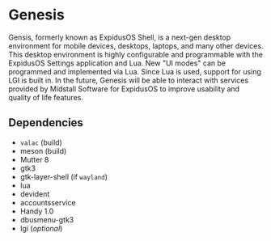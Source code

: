 # Genesis

Gensis, formerly known as ExpidusOS Shell, is a next-gen desktop environment for mobile devices, desktops, laptops, and many other devices. This desktop environment is highly configurable and programmable with the ExpidusOS Settings application and Lua. New "UI modes" can be programmed and implemented via Lua. Since Lua is used, support for using LGI is built in. In the future, Genesis will be able to interact with services provided by Midstall Software for ExpidusOS to improve usability and quality of life features.

## Dependencies
* `valac` (build)
* meson (build)
* Mutter 8
* gtk3
* gtk-layer-shell (if `wayland`)
* lua
* devident
* accountsservice
* Handy 1.0
* dbusmenu-gtk3
* lgi (*optional*)